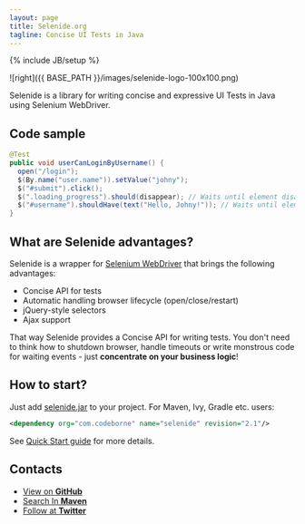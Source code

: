 ```yaml
---
layout: page
title: Selenide.org
tagline: Concise UI Tests in Java
---
```

{% include JB/setup %}

![right]({{ BASE_PATH }}/images/selenide-logo-100x100.png)

Selenide is a library for writing concise and expressive UI Tests in Java using Selenium WebDriver.

## Code sample

```java
@Test
public void userCanLoginByUsername() {
  open("/login");
  $(By.name("user.name")).setValue("johny");
  $("#submit").click();
  $(".loading_progress").should(disappear); // Waits until element disappears
  $("#username").shouldHave(text("Hello, Johny!")); // Waits until element gets text
}
```

## What are Selenide advantages?
Selenide is a wrapper for <a href="http://seleniumhq.org/projects/webdriver/">Selenium WebDriver</a> that brings the following advantages:

+  Concise API for tests
+  Automatic handling browser lifecycle (open/close/restart)
+  jQuery-style selectors
+  Ajax support

That way Selenide provides a Concise API for writing tests.
You don't need to think how to shutdown browser, handle timeouts or write
monstrous code for waiting events - just **concentrate on your business logic**!

## How to start?
Just add <a href="http://search.maven.org/remotecontent?filepath=com/codeborne/selenide/2.1/selenide-2.1.jar">selenide.jar</a> to your project.
For Maven, Ivy, Gradle etc. users:

```xml
<dependency org="com.codeborne" name="selenide" revision="2.1"/>
```

See [Quick Start guide](https://github.com/codeborne/selenide/wiki/Quick-Start) for more details.

## Contacts

<ul>
  <li><a href="https://github.com/codeborne/selenide">View on <strong>GitHub</strong></a></li>
  <li><a href="http://search.maven.org/#search%7Cgav%7C1%7Cg%3A%22com.codeborne%22%20AND%20a%3A%22selenide%22">Search In <strong>Maven</strong></a></li>
  <li><a href="http://twitter.com/jselenide">Follow at <strong>Twitter</strong></a></li>
</ul>
